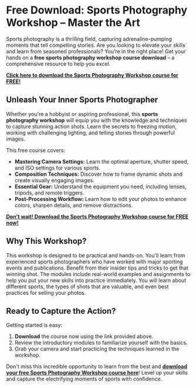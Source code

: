 # Free Download: Sports Photography Workshop – Master the Art

Sports photography is a thrilling field, capturing adrenaline-pumping moments that tell compelling stories. Are you looking to elevate your skills and learn from seasoned professionals? You’re in the right place! Get your hands on a **free sports photography workshop course download** – a comprehensive resource to help you excel.

[**Click here to download the Sports Photography Workshop course for FREE!**](https://udemywork.com/sports-photography-workshop)

## Unleash Your Inner Sports Photographer

Whether you're a hobbyist or aspiring professional, this **sports photography workshop** will equip you with the knowledge and techniques to capture stunning action shots. Learn the secrets to freezing motion, working with challenging lighting, and telling stories through powerful images.

This free course covers:

*   **Mastering Camera Settings:** Learn the optimal aperture, shutter speed, and ISO settings for various sports.
*   **Composition Techniques:** Discover how to frame dynamic shots and create visually engaging images.
*   **Essential Gear:** Understand the equipment you need, including lenses, tripods, and remote triggers.
*   **Post-Processing Workflow:** Learn how to edit your photos to enhance colors, sharpen details, and remove distractions.

[**Don't wait! Download the Sports Photography Workshop course for FREE now!**](https://udemywork.com/sports-photography-workshop)

## Why This Workshop?

This workshop is designed to be practical and hands-on. You'll learn from experienced sports photographers who have worked with major sporting events and publications. Benefit from their insider tips and tricks to get that winning shot. The modules include real-world examples and assignments to help you put your new skills into practice immediately. You will learn about different sports, the types of shots that are valuable, and even best practices for selling your photos.

## Ready to Capture the Action?

Getting started is easy:

1.  **Download** the course now using the link provided above.
2.  Review the introductory modules to familiarize yourself with the basics.
3.  Grab your camera and start practicing the techniques learned in the workshop.

Don't miss this incredible opportunity to learn from the best and **[download your free Sports Photography Workshop course here](https://udemywork.com/sports-photography-workshop)**! Level up your skills and capture the electrifying moments of sports with confidence.
